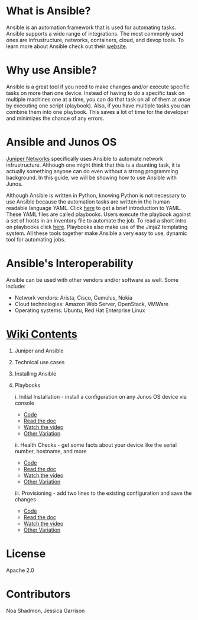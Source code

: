 # What is Ansible?
Ansible is an automation framework that is used for automating tasks. Ansible supports a wide range of integrations. The most commonly used ones are infrustructure, networks, containers, cloud, and devop tools. To learn more about Ansible check out their [website](https://ansible.com). 

# Why use Ansible?
Ansible is a great tool if you need to make changes and/or execute specific tasks on more than one device. Instead of having to do a specific task on multiple machines one at a time, you can do that task on all of them at once by executing one script (playbook). Also, if you have multiple tasks you can combine them into one playbook. This saves a lot of time for the developer and minimizes the chance of any errors. 

# Ansible and Junos OS
[Juniper Networks](http://www.juniper.net/us/en/) specifically uses Ansible to automate network infrustructure. Although one might think that this is a daunting task, it is actually something anyone can do even without a strong programming background. In this guide, we will be showing how to use Ansible with Junos. 

Although Ansible is written in Python, knowing Python is not necessary to use Ansible because the automation tasks are written in the human readable language YAML. Click [here](../master/resources/yaml.pdf) to get a brief introduction to YAML. These YAML files are called playbooks. Users execute the playbook against a set of hosts in an inventory file to automate the job. To read a short intro on playbooks click [here](../master/resources/playbooks.pdf). Playbooks also make use of the Jinja2 templating system. All these tools together make Ansible a very easy to use, dynamic tool for automating jobs.  

# Ansible's Interoperability
Ansible can be used with other vendors and/or software as well. Some include: 
* Network vendors: Arista, Cisco, Cumulus, Nokia 
* Cloud technologies: Amazon Web Server, OpenStack, VMWare
* Operating systems: Ubuntu, Red Hat Enterprise Linux

# [Wiki Contents](https://github.com/Juniper/ansible-junos-examples/wiki)
1. Juniper and Ansible
2. Technical use cases
3. Installing Ansible
4. Playbooks

    i. Initial Installation - install a configuration on any Junos OS device via console
     * [Code](https://github.com/Juniper/ansible-junos-examples/blob/master/library/junos_install_config.yaml)
     * [Read the doc](https://github.com/Juniper/Intro-to-Using-Ansible-with-Junos-OS/wiki/Initial-Installation)
     * [Watch the video](https://www.youtube.com/watch?v=gHFyhr3imIc)
     * [Other Variation](https://github.com/ksator/ansible-training-for-junos-automation/blob/master/junos_install_conf/pb.yml)
     
    ii. Health Checks - get some facts about your device like the serial number, hostname, and more
      * [Code](https://github.com/Juniper/ansible-junos-examples/blob/master/library/junos_get_facts.yaml)
      * [Read the doc](https://github.com/Juniper/Intro-to-Using-Ansible-with-Junos-OS/wiki/Health-Checks)
      * [Watch the video](https://www.youtube.com/watch?v=KDPTs_9qd8o) 
      * [Other Variation](https://github.com/ksator/ansible-training-for-junos-automation/tree/master/junos_get_facts/pb.yaml)
      
    iii. Provisioning - add two lines to the existing configuration and save the changes
      * [Code](https://github.com/Juniper/ansible-junos-examples/blob/master/library/junos_commit.yaml)
      * [Read the doc](https://github.com/Juniper/Intro-to-Using-Ansible-with-Junos-OS/wiki/Provisioning)
      * [Watch the video](https://www.youtube.com/watch?v=M4qSlrb3-zU)
      * [Other Variation](https://github.com/ksator/ansible-training-for-junos-automation/blob/master/junos_commit/pb.yml)

# License
Apache 2.0

# Contributors
Noa Shadmon, Jessica Garrison


